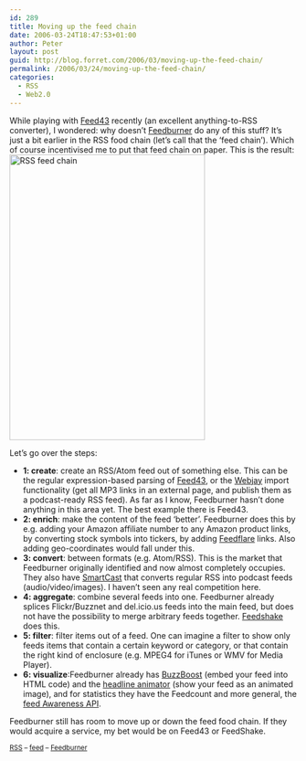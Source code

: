 ```yaml
---
id: 289
title: Moving up the feed chain
date: 2006-03-24T18:47:53+01:00
author: Peter
layout: post
guid: http://blog.forret.com/2006/03/moving-up-the-feed-chain/
permalink: /2006/03/24/moving-up-the-feed-chain/
categories:
  - RSS
  - Web2.0
---
```

While playing with [Feed43](http://www.feed43.com) recently (an excellent anything-to-RSS converter), I wondered: why doesn&#8217;t [Feedburner](http://www.feedburner.com) do any of this stuff? It&#8217;s just a bit earlier in the RSS food chain (let&#8217;s call that the &#8216;feed chain&#8217;). Which of course incentivised me to put that feed chain on paper. This is the result:  
[<img loading="lazy" src="http://static.flickr.com/34/117254772_76336c52b7.jpg" width="342" height="500" alt="RSS feed chain" />](http://www.flickr.com/photos/pforret/117254772/ "Photo Sharing")  
<!--more-->

  
Let&#8217;s go over the steps:

  * **1: create**: create an RSS/Atom feed out of something else. This can be the regular expression-based parsing of [Feed43](http://www.feed43.com), or the [Webjay](http://webjay.org) import functionality (get all MP3 links in an external page, and publish them as a podcast-ready RSS feed). As far as I know, Feedburner hasn&#8217;t done anything in this area yet. The best example there is Feed43.
  * **2: enrich**: make the content of the feed &#8216;better&#8217;. Feedburner does this by e.g. adding your Amazon affiliate number to any Amazon product links, by converting stock symbols into tickers, by adding [Feedflare](http://www.feedburner.com/fb/a/publishers/feedflare) links. Also adding geo-coordinates would fall under this.
  * **3: convert**: between formats (e.g. Atom/RSS). This is the market that Feedburner originally identified and now almost completely occupies. They also have [SmartCast](http://www.burningdoor.com/feedburner/archives/000812.html) that converts regular RSS into podcast feeds (audio/video/images). I haven&#8217;t seen any real competition here.
  * **4: aggregate**: combine several feeds into one. Feedburner already splices Flickr/Buzznet and del.icio.us feeds into the main feed, but does not have the possibility to merge arbitrary feeds together. [Feedshake](http://www.feedshake.com/) does this.
  * **5: filter**: filter items out of a feed. One can imagine a filter to show only feeds items that contain a certain keyword or category, or that contain the right kind of enclosure (e.g. MPEG4 for iTunes or WMV for Media Player).
  * **6: visualize**:Feedburner already has [BuzzBoost](http://www.burningdoor.com/feedburner/archives/001311.html) (embed your feed into HTML code) and the [headline animator](http://www.burningdoor.com/feedburner/archives/000644.html) (show your feed as an animated image), and for statistics they have the Feedcount and more general, the [feed Awareness API](http://www.feedburner.com/fb/a/api/awareness). 

Feedburner still has room to move up or down the feed food chain. If they would acquire a service, my bet would be on Feed43 or FeedShake.

<small><a href="http://technorati.com/tag/rss" rel="tag">RSS</a> &#8211; <a href="http://technorati.com/tag/feed" rel="tag">feed</a> &#8211; <a href="http://technorati.com/tag/feedburner" rel="tag">Feedburner</a></small>